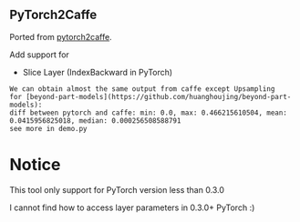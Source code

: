 ## PyTorch2Caffe

Ported from [pytorch2caffe](https://github.com/longcw/pytorch2caffe). 

Add support for 
+ Slice Layer (IndexBackward in PyTorch)

```
We can obtain almost the same output from caffe except Upsampling
for [beyond-part-models](https://github.com/huanghoujing/beyond-part-models): 
diff between pytorch and caffe: min: 0.0, max: 0.466215610504, mean: 0.0415956825018, median: 0.000256508588791
see more in demo.py
```

# Notice

This tool only support for PyTorch version less than 0.3.0

I cannot find how to access layer parameters in 0.3.0+ PyTorch :)

